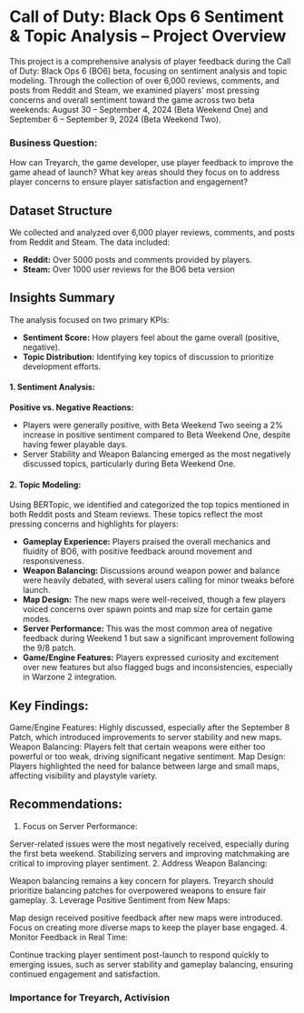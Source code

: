 # Call of Duty: Black Ops 6 Sentiment & Topic Analysis – Project Overview

This project is a comprehensive analysis of player feedback during the Call of Duty: Black Ops 6 (BO6) beta, focusing on sentiment analysis and topic modeling. Through the collection of over 6,000 reviews, comments, and posts from Reddit and Steam, we examined players' most pressing concerns and overall sentiment toward the game across two beta weekends: August 30 – September 4, 2024 (Beta Weekend One) and September 6 – September 9, 2024 (Beta Weekend Two).

### Business Question:
How can Treyarch, the game developer, use player feedback to improve the game ahead of launch? What key areas should they focus on to address player concerns to ensure player satisfaction and engagement?

## Dataset Structure
We collected and analyzed over 6,000 player reviews, comments, and posts from Reddit and Steam. The data included:

- **Reddit:** Over 5000 posts and comments provided by players.
- **Steam:** Over 1000 user reviews for the BO6 beta version

## Insights Summary
The analysis focused on two primary KPIs:
- **Sentiment Score:** How players feel about the game overall (positive, negative).
- **Topic Distribution:** Identifying key topics of discussion to prioritize development efforts.

#### 1. Sentiment Analysis:
**Positive vs. Negative Reactions:**
- Players were generally positive, with Beta Weekend Two seeing a 2% increase in positive sentiment compared to Beta Weekend One, despite having fewer playable days.
- Server Stability and Weapon Balancing emerged as the most negatively discussed topics, particularly during Beta Weekend One.

#### 2. Topic Modeling:
Using BERTopic, we identified and categorized the top topics mentioned in both Reddit posts and Steam reviews. These topics reflect the most pressing concerns and highlights for players:

- **Gameplay Experience:** Players praised the overall mechanics and fluidity of BO6, with positive feedback around movement and responsiveness.
- **Weapon Balancing:** Discussions around weapon power and balance were heavily debated, with several users calling for minor tweaks before launch.
- **Map Design:** The new maps were well-received, though a few players voiced concerns over spawn points and map size for certain game modes.
- **Server Performance:** This was the most common area of negative feedback during Weekend 1 but saw a significant improvement following the 9/8 patch.
- **Game/Engine Features:** Players expressed curiosity and excitement over new features but also flagged bugs and inconsistencies, especially in Warzone 2 integration.

## Key Findings:
Game/Engine Features: Highly discussed, especially after the September 8 Patch, which introduced improvements to server stability and new maps.
Weapon Balancing: Players felt that certain weapons were either too powerful or too weak, driving significant negative sentiment.
Map Design: Players highlighted the need for balance between large and small maps, affecting visibility and playstyle variety.

## Recommendations:
1. Focus on Server Performance:

Server-related issues were the most negatively received, especially during the first beta weekend. Stabilizing servers and improving matchmaking are critical to improving player sentiment.
2. Address Weapon Balancing:

Weapon balancing remains a key concern for players. Treyarch should prioritize balancing patches for overpowered weapons to ensure fair gameplay.
3. Leverage Positive Sentiment from New Maps:

Map design received positive feedback after new maps were introduced. Focus on creating more diverse maps to keep the player base engaged.
4. Monitor Feedback in Real Time:

Continue tracking player sentiment post-launch to respond quickly to emerging issues, such as server stability and gameplay balancing, ensuring continued engagement and satisfaction.

### Importance for Treyarch, Activision
